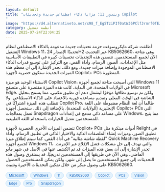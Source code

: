 ```yaml
---
layout: default
title: "ويندوز 11: مزايا ذكاء اصطناعي جديدة وتحديثات Copilot
"
image: "https://d4.alternativeto.net/x98_f_EgSTziPIf0atWJ6PClfJrmrf0fEJ6OZcg6tWE/rs:fill:1520:760:0/g:ce:0:0/YWJzOi8vZGlzdC9jb250ZW50LzE3NTMzOTYxNjQwMDgucG5n.png"
category: أنظمة تشغيل
date: 2025-07-24T22:04:25
---
```


أطلقت شركة مايكروسوفت حزمة تحديثات جديدة مدعومة بالذكاء الاصطناعي لنظام التشغيل Windows 11، تحديدًا الإصدار 24H2 عبر التحديث KB5062660، وهي متاحة الآن لجميع المستخدمين. تتضمن هذه التحديثات تحسينات كبيرة في التطبيقات الأساسية مثل الإعدادات، الصور، الرسام، وأداة القص، مع التركيز على توسيع قدرات الذكاء الاصطناعي الموجودة وإضافة ميزات جديدة. ومع ذلك، تجدر الإشارة إلى أن معظم هذه الميزات الجديدة ستكون حصرية لأجهزة Copilot+ PCs المتطورة.

الاستثناء الوحيد هو ميزة Copilot Vision، التي أصبحت متاحة لجميع أجهزة Windows 11 في الولايات المتحدة. في البداية، كانت هذه الميزة مقتصرة على متصفح Microsoft Edge، ولكن تم توسيع نطاقها مؤخرًا ليشمل دعم أي تطبيق مكتبي، مما يسمح بتحليل الشاشة في الوقت الفعلي وتقديم مساعدة فورية بالاعتماد على الذكاء الاصطناعي. ولا تتطلب هذه الميزة اشتراكًا في Copilot Pro، طالما أن لغة النظام مضبوطة على اللغة الإنجليزية (الولايات المتحدة). بالإضافة إلى ذلك، ستحصل أجهزة Copilot+ PCs التي تعمل بمعالجات Snapdragon على مساعد ذكي مدمج في إعدادات Windows، مما يتيح للمستخدمين تعديل الخيارات باستخدام اللغة الطبيعية.

تتضمن الميزات الأخرى الحصرية لأجهزة Copilot+ PCs أدوات مبتكرة مثل Relight في تطبيق الصور، وميزات إنشاء الملصقات الذكية والاختيار الذكي في تطبيق الرسام، وأداة "لقطة شاشة مثالية" في أداة القص. كما سيتم إطلاق ميزة Quick Machine Recovery لجميع أجهزة Windows 11، والتي تهدف إلى حل مشكلات فشل الإقلاع عبر الإنترنت. تجدر الإشارة إلى أن بعض هذه الميزات قد تم الكشف عنها في الأصل في شهر مايو الماضي، وهي الآن في طريقها إلى المستخدمين تدريجيًا. قد يستغرق وصول هذه التحديثات إلى جميع المستخدمين ما يصل إلى شهر، ولكن يمكن للمستخدمين الحصول على وصول مبكر من خلال تمكين التحديثات الأخيرة وتثبيت KB5062660.

<div style="margin-top:2px; margin-bottom:2px;"><a href="https://bidjadraft.github.io/?query=Microsoft" style="background:#e3f2fd; color:#1565c0; font-size:80%; border-radius:12px; padding:3px 10px; margin:2px 4px 2px 0; display:inline-block; border:1px solid #bbdefb; text-decoration:none;">Microsoft</a> <a href="https://bidjadraft.github.io/?query=Windows" style="background:#e3f2fd; color:#1565c0; font-size:80%; border-radius:12px; padding:3px 10px; margin:2px 4px 2px 0; display:inline-block; border:1px solid #bbdefb; text-decoration:none;">Windows</a> <a href="https://bidjadraft.github.io/?query=11" style="background:#e3f2fd; color:#1565c0; font-size:80%; border-radius:12px; padding:3px 10px; margin:2px 4px 2px 0; display:inline-block; border:1px solid #bbdefb; text-decoration:none;">11</a> <a href="https://bidjadraft.github.io/?query=KB5062660" style="background:#e3f2fd; color:#1565c0; font-size:80%; border-radius:12px; padding:3px 10px; margin:2px 4px 2px 0; display:inline-block; border:1px solid #bbdefb; text-decoration:none;">KB5062660</a> <a href="https://bidjadraft.github.io/?query=Copilot" style="background:#e3f2fd; color:#1565c0; font-size:80%; border-radius:12px; padding:3px 10px; margin:2px 4px 2px 0; display:inline-block; border:1px solid #bbdefb; text-decoration:none;">Copilot</a> <a href="https://bidjadraft.github.io/?query=PCs" style="background:#e3f2fd; color:#1565c0; font-size:80%; border-radius:12px; padding:3px 10px; margin:2px 4px 2px 0; display:inline-block; border:1px solid #bbdefb; text-decoration:none;">PCs</a> <a href="https://bidjadraft.github.io/?query=Vision" style="background:#e3f2fd; color:#1565c0; font-size:80%; border-radius:12px; padding:3px 10px; margin:2px 4px 2px 0; display:inline-block; border:1px solid #bbdefb; text-decoration:none;">Vision</a> <a href="https://bidjadraft.github.io/?query=Edge" style="background:#e3f2fd; color:#1565c0; font-size:80%; border-radius:12px; padding:3px 10px; margin:2px 4px 2px 0; display:inline-block; border:1px solid #bbdefb; text-decoration:none;">Edge</a> <a href="https://bidjadraft.github.io/?query=Pro" style="background:#e3f2fd; color:#1565c0; font-size:80%; border-radius:12px; padding:3px 10px; margin:2px 4px 2px 0; display:inline-block; border:1px solid #bbdefb; text-decoration:none;">Pro</a> <a href="https://bidjadraft.github.io/?query=Snapdragon" style="background:#e3f2fd; color:#1565c0; font-size:80%; border-radius:12px; padding:3px 10px; margin:2px 4px 2px 0; display:inline-block; border:1px solid #bbdefb; text-decoration:none;">Snapdragon</a></div><br><br>
